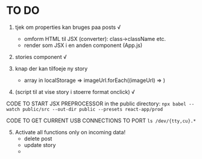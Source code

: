 # TO DO

1. tjek om properties kan bruges paa posts √
   - omform HTML til JSX (converter): class->className etc.
   - render som JSX i en anden component (App.js)
2. stories component √

3. knap der kan tilfoeje ny story

   - array in localStorage => imageUrl.forEach((imageUrl) => <ReactStory storyImage={imageUrl}/>)

4. (script til at vise story i stoerre format onclick) √

CODE TO START JSX PREPROCESSOR in the public directory:
`npx babel --watch public/src --out-dir public --presets react-app/prod`

CODE TO GET CURRENT USB CONNECTIONS TO PORT
`ls /dev/{tty,cu}.*`

5. Activate all functions only on incoming data!
   - delete post
   - update story
   -
